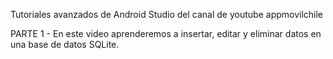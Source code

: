 Tutoriales avanzados de Android Studio del canal de youtube appmovilchile

PARTE 1 - En este video aprenderemos a insertar, editar y eliminar datos en una base de datos SQLite. 
